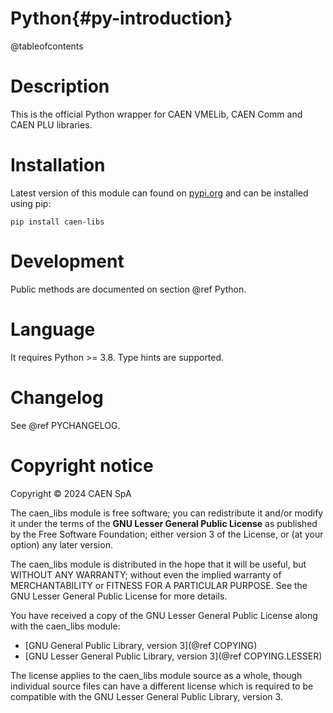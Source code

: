 # Python{#py-introduction}
@tableofcontents

# Description
This is the official Python wrapper for CAEN VMELib, CAEN Comm and CAEN PLU libraries.

# Installation
Latest version of this module can found on [pypi.org](https://pypi.org/project/caen-libs/)
and can be installed using pip:

    pip install caen-libs

# Development
Public methods are documented on section @ref Python.

# Language
It requires Python >= 3.8. Type hints are supported.

# Changelog
See @ref PYCHANGELOG.

# Copyright notice
Copyright &copy; 2024 CAEN SpA

The caen_libs module is free software; you can redistribute it and/or
modify it under the terms of the **GNU Lesser General Public
License** as published by the Free Software Foundation; either
version 3 of the License, or (at your option) any later version.

The caen_libs module is distributed in the hope that it will be useful,
but WITHOUT ANY WARRANTY; without even the implied warranty of
MERCHANTABILITY or FITNESS FOR A PARTICULAR PURPOSE. See the GNU
Lesser General Public License for more details.

You have received a copy of the GNU Lesser General Public License along
with the caen_libs module:
- [GNU General Public Library, version 3](@ref COPYING)
- [GNU Lesser General Public Library, version 3](@ref COPYING.LESSER)

The license applies to the caen_libs module source as a whole, though
individual source files can have a different license which is required to be
compatible with the GNU Lesser General Public Library, version 3.
